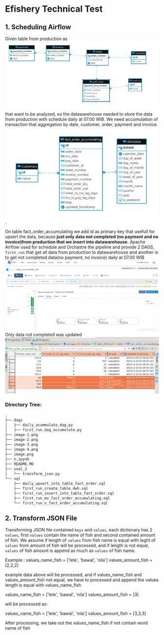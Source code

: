 # Efishery Technical Test

## 1. Scheduling Airflow

Given table from production as ![Alt text](image.png) that want to be analyzed, so the datawarehouse needed to store the data from production with schedule daily at 07.00 WIB. We need accumulation of transaction that aggregation by date, customer, order, payment and invoice. 
![Alt text](image-1.png). 

On table fact_order_accumulating we add id as primary key that usefull for upsert the data, because **just only data not completed (no payment and no invoice)from production that we insert into datawarehouse**.
Apache Airflow used for schedule and Orchastre the pipeline and provide 2 DAGS, `first_run` that get all data from production to datawarehouse and another is to get not completed data(no payment, no invoice) daily at 07.00 WIB
![Alt text](image-2.png)
Only data not completed was updated 
![Alt text](image-5.png)

### Directory Tree:
    .
    ├── dags 
    │   ├── daily_acummulate_dag.py
    │   ├── first_run_dag_accumulate.py
    ├── image-1.png
    ├── image-2.png
    ├── image-3.png
    ├── image-4.png
    ├── image.png
    ├── n.ipynb
    ├── README.MD
    ├── soal_2
    │   └── transform_json.py
    └── sql
        ├── daily_upsert_into_table_fact_order.sql
        ├── first_run_create_table_dwh.sql
        ├── first_run_insert_into_table_fact_order.sql
        ├── first_run_mv_fact_order_accumulating.sql
        └── first_run_v_fact_order_accumulating.sql

## 2. Transform JSON File
Transforming JSON file contained `keys` and `values`, each dictionary has 2 `values`, first `values` contain the name of fish and second contained amount of fish. 
We assume if length of `values` from fish name is equal with leght of `values` from amount of fish will be processed, and if length is not equal, `values` of fish amount is append as much as `values` of fish name. 

Example :
values_name_fish = ['lele', 'bawal', 'nila']
values_amount_fish = [2,2,2]

example data above will be processed, and if values_name_fish and values_amount_fish not equal, we have to processed and append the values length is equal with values_name_fish

values_name_fish = ['lele', 'bawal', 'nila']
values_amount_fish = [3]

will be processed as:

values_name_fish = ['lele', 'bawal', 'nila']
values_amount_fish = [3,3,3]

After processing, we take out the values_name_fish if not contain word name of fish